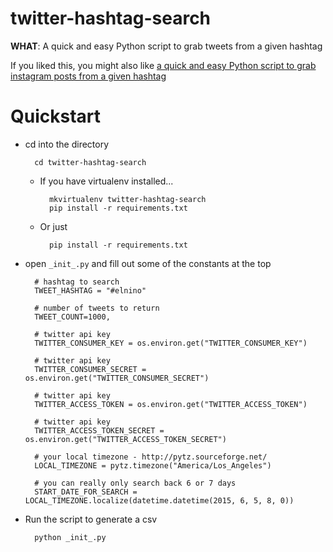 twitter-hashtag-search
========================

**WHAT**: A quick and easy Python script to grab tweets from a given hashtag

If you liked this, you might also like [a quick and easy Python script to grab instagram posts from a given hashtag]()

Quickstart
==========

* cd into the directory

        cd twitter-hashtag-search

    * If you have virtualenv installed...

            mkvirtualenv twitter-hashtag-search
            pip install -r requirements.txt

    * Or just

            pip install -r requirements.txt

* open ```_init_.py``` and fill out some of the constants at the top

        # hashtag to search
        TWEET_HASHTAG = "#elnino"

        # number of tweets to return
        TWEET_COUNT=1000,

        # twitter api key
        TWITTER_CONSUMER_KEY = os.environ.get("TWITTER_CONSUMER_KEY")

        # twitter api key
        TWITTER_CONSUMER_SECRET = os.environ.get("TWITTER_CONSUMER_SECRET")

        # twitter api key
        TWITTER_ACCESS_TOKEN = os.environ.get("TWITTER_ACCESS_TOKEN")

        # twitter api key
        TWITTER_ACCESS_TOKEN_SECRET = os.environ.get("TWITTER_ACCESS_TOKEN_SECRET")

        # your local timezone - http://pytz.sourceforge.net/
        LOCAL_TIMEZONE = pytz.timezone("America/Los_Angeles")

        # you can really only search back 6 or 7 days
        START_DATE_FOR_SEARCH = LOCAL_TIMEZONE.localize(datetime.datetime(2015, 6, 5, 8, 0))

* Run the script to generate a csv

        python _init_.py
